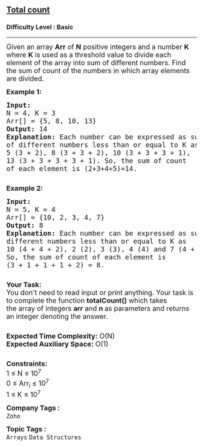 <h2><a href="https://www.geeksforgeeks.org/problems/total-count2415/1?page=2&category=Arrays,Strings,Linked%20List&difficulty=Basic,Easy&status=unsolved&sortBy=submissions">Total count</a></h2><h3>Difficulty Level : Basic</h3><hr><div class="problems_problem_content__Xm_eO"><p><span style="font-size:18px">Given an array <strong>Arr</strong> of <strong>N</strong> positive integers and a number <strong>K</strong> where <strong>K</strong> is used as a threshold value to divide each element of the array into sum of different numbers. Find the sum of count of the numbers in which array elements are divided.</span></p>

<p><span style="font-size:18px"><strong>Example 1:</strong></span></p>

<pre><span style="font-size:18px"><strong>Input:
</strong>N = 4, K = 3
Arr[] = {5, 8, 10, 13}
<strong>Output:</strong> 14
<strong>Explanation:</strong> Each number can be expressed as sum 
of different numbers less than or equal to K as
5 (3 + 2), 8 (3 + 3 + 2), 10 (3 + 3 + 3 + 1), 
13 (3 + 3 + 3 + 3 + 1). So, the sum of count 
of each element is (2+3+4+5)=14.
</span></pre>

<p><br>
<span style="font-size:18px"><strong>Example 2:</strong></span></p>

<pre><span style="font-size:18px"><strong>Input:
</strong>N = 5, K = 4
Arr[] = {10, 2, 3, 4, 7}
<strong>Output:</strong> 8
<strong>Explanation:</strong>&nbsp;Each number can be expressed as sum of
different numbers less than or equal to K as
10 (4 + 4 + 2), 2 (2), 3 (3), 4 (4) and 7 (4 + 3).
So, the sum of count of each element is 
(3 + 1 + 1 + 1 + 2) = 8.
</span></pre>

<p><br>
<span style="font-size:18px"><strong>Your Task:</strong><br>
You don't need to read input or print anything. Your task is to complete the function&nbsp;<strong>totalCount()</strong>&nbsp;which takes the&nbsp;array of integers&nbsp;<strong>arr</strong>&nbsp;and&nbsp;<strong>n&nbsp;</strong>as parameters and returns an integer denoting the answer.</span></p>

<p><br>
<span style="font-size:18px"><strong>Expected Time Complexity:</strong>&nbsp;O(N)<br>
<strong>Expected Auxiliary Space:</strong>&nbsp;O(1)</span></p>

<p><br>
<span style="font-size:18px"><strong>Constraints:</strong><br>
1 ≤ N ≤ 10<sup>7</sup><br>
0 ≤ Arr<sub>i</sub> ≤ 10<sup>7</sup><br>
1 ≤ K ≤ 10<sup>7</sup></span></p>
</div><p><span style=font-size:18px><strong>Company Tags : </strong><br><code>Zoho</code>&nbsp;<br><p><span style=font-size:18px><strong>Topic Tags : </strong><br><code>Arrays</code>&nbsp;<code>Data Structures</code>&nbsp;